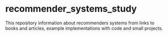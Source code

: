 # recommender_systems_study
This repository information about recommenders systems from links to books and articles, example implementations with code and small projects.
